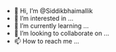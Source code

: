 - 👋 Hi, I’m @Siddikbhaimallik
- 👀 I’m interested in ...
- 🌱 I’m currently learning ...
- 💞️ I’m looking to collaborate on ...
- 📫 How to reach me ...

<!---
Siddikbhaimallik/Siddikbhaimallik is a ✨ special ✨ repository because its `README.md` (this file) appears on your GitHub profile.
You can click the Preview link to take a look at your changes.
--->
